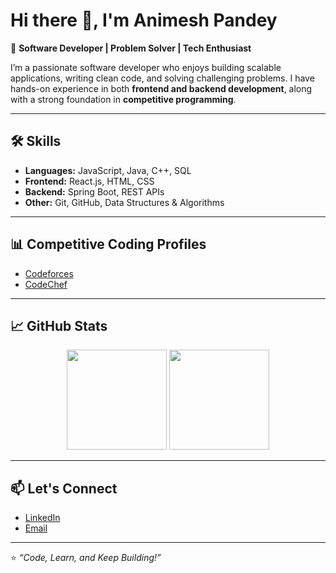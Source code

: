 # Hi there 👋, I'm Animesh Pandey  

🚀 **Software Developer | Problem Solver | Tech Enthusiast**  

I’m a passionate software developer who enjoys building scalable applications, writing clean code, and solving challenging problems. I have hands-on experience in both **frontend and backend development**, along with a strong foundation in **competitive programming**.  

---

## 🛠️ Skills  

- **Languages:** JavaScript, Java, C++, SQL  
- **Frontend:** React.js, HTML, CSS  
- **Backend:** Spring Boot, REST APIs  
- **Other:** Git, GitHub, Data Structures & Algorithms  

---

## 📊 Competitive Coding Profiles  

- [Codeforces](https://codeforces.com/profile/pandey_animesh)  
- [CodeChef](https://www.codechef.com/users/pandey_animesh)   
 

---

## 📈 GitHub Stats  

<p align="center">
  <img src="https://github-readme-stats.vercel.app/api?username=pandeyanimesh&show_icons=true&theme=tokyonight" height="160"/>
  <img src="https://github-readme-stats.vercel.app/api/top-langs/?username=pandeyanimesh&layout=compact&theme=tokyonight" height="160"/>
</p>  

---

## 📫 Let's Connect  

- [LinkedIn](https://www.linkedin.com/in/animesh-pandey-5789651b2/)  
- [Email](mailto:animesh00581@gmail.com)  

---

⭐️ *“Code, Learn, and Keep Building!”*  
